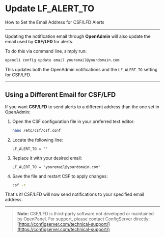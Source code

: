 # Update LF_ALERT_TO

How to Set the Email Address for CSF/LFD Alerts

---

Updating the notification email through **OpenAdmin** will also update the email used by **CSF/LFD** for alerts.

To do this via command line, simply run:

```bash
opencli config update email youremail@yourdomain.com
```

This updates both the OpenAdmin notifications and the `LF_ALERT_TO` setting for CSF/LFD.

---

## Using a Different Email for CSF/LFD

If you want **CSF/LFD** to send alerts to a different address than the one set in OpenAdmin:

1. Open the CSF configuration file in your preferred text editor:

   ```bash
   nano /etc/csf/csf.conf
   ```

2. Locate the following line:

   ```
   LF_ALERT_TO = ""
   ```

3. Replace it with your desired email:

   ```
   LF_ALERT_TO = "youremail@yourdomain.com"
   ```

4. Save the file and restart CSF to apply changes:

   ```bash
   csf -r
   ```

That's it! CSF/LFD will now send notifications to your specified email address.

---

> **Note:** CSF/LFD is third-party software not developed or maintained by OpenPanel.
> For support, please contact ConfigServer directly:
> [https://configserver.com/technical-support/](https://configserver.com/technical-support/)
